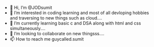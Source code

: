- 👋 Hi, I’m @JODsumit
- 👀 I’m interested in coding learning and most of all devloping hobbies and traversing to new things such as cloud\....
- 🌱 I’m currently learning basic c and DSA along with html and css simultaneously....
- 💞️ I’m looking to collaborate on new thingsss....
- 📫 How to reach me 
guycalled.sumit

<!---
JODsumit/JODsumit is a ✨ special ✨ repository because its `README.md` (this file) appears on your GitHub profile.
You can click the Preview link to take a look at your changes.
--->

